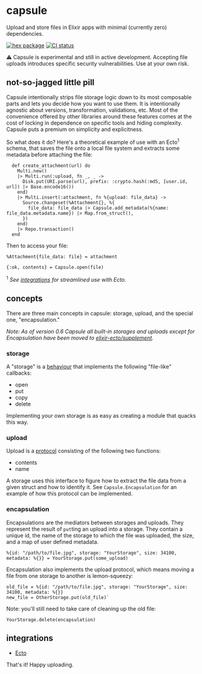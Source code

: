 # capsule

Upload and store files in Elixir apps with minimal (currently zero) dependencies.

[![hex package](https://img.shields.io/hexpm/v/capsule.svg)](https://hex.pm/packages/capsule)
[![CI status](https://github.com/elixir-capsule/capsule/workflows/CI/badge.svg)](https://github.com/elixir-capsule/capsule/actions)

:warning: Capsule is experimental and still in active development. Accepting file uploads introduces specific security vulnerabilities. Use at your own risk.

## not-so-jagged little pill

Capsule intentionally strips file storage logic down to its most composable parts and lets you decide how you want to use them. It is intentionally agnostic about versions, transformation, validations, etc. Most of the convenience offered by other libraries around these features comes at the cost of locking in dependence on specific tools and hiding complexity. Capsule puts a premium on simplicity and explicitness.

So what does it do? Here's a theoretical example of use with an Ecto<sup>1</sup> schema, that saves the file onto a local file system and extracts some metadata before attaching the file:

```
  def create_attachment(url) do
    Multi.new()
    |> Multi.run(:upload, fn _, _ ->
      Disk.put(URI.parse(url), prefix: :crypto.hash(:md5, [user.id, url]) |> Base.encode16())
    end)
    |> Multi.insert(:attachment, fn %{upload: file_data} ->
      Source.changeset(%Attachment{}, %{
        file_data: file_data |> Capsule.add_metadata(%{name: file_data.metadata.name}) |> Map.from_struct(),
      })
    end)
    |> Repo.transaction()
  end
```

Then to access your file:

```
%Attachment{file_data: file} = attachment

{:ok, contents} = Capsule.open(file)
```

<sup>1</sup> *See [integrations](integrations) for streamlined use with Ecto.*

## concepts

There are three main concepts in capsule: storage, upload, and the special one, "encapsulation."

*Note: As of version 0.6 Capsule all built-in storages and uploads except for Encapsulation have been moved to [elixir-ecto/supplement](https://github.com/elixir_ecto/supplement).*

### storage

A "storage" is a [behaviour](https://elixirschool.com/en/lessons/advanced/behaviours/) that implements the following "file-like" callbacks:

* open
* put
* copy
* delete

Implementing your own storage is as easy as creating a module that quacks this way.

### upload

Upload is a [protocol](https://elixir-lang.org/getting-started/protocols.html) consisting of the following two functions:

* contents
* name

A storage uses this interface to figure how to extract the file data from a given struct and how to identify it. See `Capsule.Encapsulation` for an example of how this protocol can be implemented.

### encapsulation

Encapsulations are the mediators between storages and uploads. They represent the result of `put`ting an upload into a storage. They contain a unique id, the name of the storage to which the file was uploaded, the size, and a map of user defined metadata.

`%{id: "/path/to/file.jpg", storage: "YourStorage", size: 34100, metadata: %{}} = YourStorage.put(some_upload)`

Encapsulation also implements the upload protocol, which means moving a file from one storage to another is lemon-squeezy:

```
old_file = %{id: "/path/to/file.jpg", storage: "YourStorage", size: 34100, metadata: %{}}
new_file = OtherStorage.put(old_file)`
```

Note: you'll still need to take care of cleaning up the old file:

`YourStorage.delete(encapsulation)`

## integrations

* [Ecto](https://github.com/elixir-capsule/capsule_ecto)

That's it! Happy uploading.
